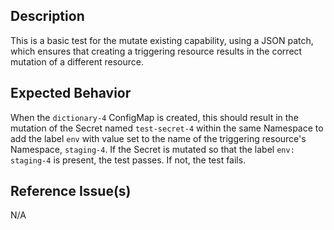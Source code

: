 ## Description

This is a basic test for the mutate existing capability, using a JSON patch, which ensures that creating a triggering resource results in the correct mutation of a different resource.

## Expected Behavior

When the `dictionary-4` ConfigMap is created, this should result in the mutation of the Secret named `test-secret-4` within the same Namespace to add the label `env` with value set to the name of the triggering resource's Namespace, `staging-4`. If the Secret is mutated so that the label `env: staging-4` is present, the test passes. If not, the test fails.

## Reference Issue(s)

N/A